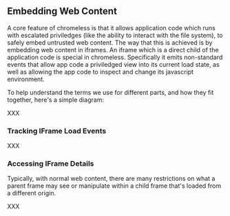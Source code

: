 ## Embedding Web Content ##

A core feature of chromeless is that it allows application code which
runs with escalated priviledges (like the ability to interact with the
file system), to safely embed untrusted web content.  The way that
this is achieved is by embedding web content in iframes.  An iframe
which is a direct child of the application code is special in chromeless.
Specifically it emits non-standard events that allow app code a priviledged
view into its current load state, as well as allowing the app code to
inspect and change its javascript environment.

To help understand the terms we use for different parts, and how they fit
together, here's a simple diagram:

XXX

### Tracking IFrame Load Events

XXX

### Accessing IFrame Details

Typically, with normal web content, there are many restrictions on what a
parent frame may see or manipulate within a child frame that's loaded from
a different origin.

XXX
